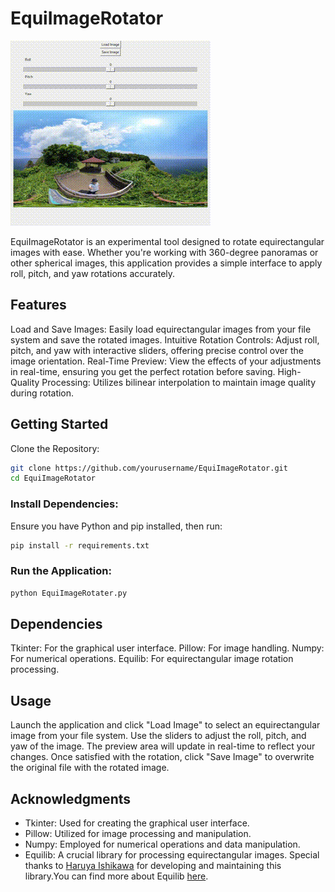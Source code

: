 # EquiImageRotator

![Demo GIF](./demo.gif)

EquiImageRotator is an experimental tool designed to rotate equirectangular images with ease. Whether you're working with 360-degree panoramas or other spherical images, this application provides a simple interface to apply roll, pitch, and yaw rotations accurately.

## Features
Load and Save Images: Easily load equirectangular images from your file system and save the rotated images.
Intuitive Rotation Controls: Adjust roll, pitch, and yaw with interactive sliders, offering precise control over the image orientation.
Real-Time Preview: View the effects of your adjustments in real-time, ensuring you get the perfect rotation before saving.
High-Quality Processing: Utilizes bilinear interpolation to maintain image quality during rotation.
## Getting Started
Clone the Repository:

```sh
git clone https://github.com/yourusername/EquiImageRotator.git
cd EquiImageRotator
```

### Install Dependencies:
Ensure you have Python and pip installed, then run:

```sh
pip install -r requirements.txt
```

### Run the Application:
```sh
python EquiImageRotater.py
```

## Dependencies
Tkinter: For the graphical user interface.
Pillow: For image handling.
Numpy: For numerical operations.
Equilib: For equirectangular image rotation processing.

## Usage
Launch the application and click "Load Image" to select an equirectangular image from your file system.
Use the sliders to adjust the roll, pitch, and yaw of the image.
The preview area will update in real-time to reflect your changes.
Once satisfied with the rotation, click "Save Image" to overwrite the original file with the rotated image.

## Acknowledgments
- Tkinter: Used for creating the graphical user interface.
- Pillow: Utilized for image processing and manipulation.
- Numpy: Employed for numerical operations and data manipulation.
- Equilib: A crucial library for processing equirectangular images. Special thanks to [Haruya Ishikawa](https://haruishi.xyz/) for developing and maintaining this library.You can find more about Equilib [here](https://github.com/haruishi43/equilib).


